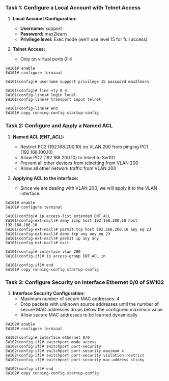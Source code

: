 
### Task 1: Configure a Local Account with Telnet Access

1. **Local Account Configuration:**
   - **Username:** support
   - **Password:** max2learn
   - **Privilege level:** Exec mode (we'll use level 15 for full access)

2. **Telnet Access:**
   - Only on virtual ports 0-4

```shell
SW101# enable
SW101# configure terminal

SW101(config)# username support privilege 15 password max2learn

SW101(config)# line vty 0 4
SW101(config-line)# login local
SW101(config-line)# transport input telnet

SW101(config-line)# end
SW101# copy running-config startup-config
```

### Task 2: Configure and Apply a Named ACL

1. **Named ACL (ENT_ACL):**
   - Restrict PC2 (192.168.200.10) on VLAN 200 from pinging PC1 (192.168.100.10)
   - Allow PC2 (192.168.200.10) to telnet to Sw101
   - Prevent all other devices from telnetting from VLAN 200
   - Allow all other network traffic from VLAN 200

2. **Applying ACL to the interface:**
   - Since we are dealing with VLAN 200, we will apply it to the VLAN interface.

```shell
SW101# enable
SW101# configure terminal

SW101(config)# ip access-list extended ENT_ACL
SW101(config-ext-nacl)# deny icmp host 192.168.200.10 host 192.168.100.10
SW101(config-ext-nacl)# permit tcp host 192.168.200.10 any eq 23
SW101(config-ext-nacl)# deny tcp any any eq 23
SW101(config-ext-nacl)# permit ip any any
SW101(config-ext-nacl)# exit

SW101(config)# interface vlan 200
SW101(config-if)# ip access-group ENT_ACL in

SW101(config-if)# end
SW101# copy running-config startup-config
```

### Task 3: Configure Security on Interface Ethernet 0/0 of SW102

1. **Interface Security Configuration:**
   - Maximum number of secure MAC addresses: 4
   - Drop packets with unknown source addresses until the number of secure MAC addresses drops below the configured maximum value
   - Allow secure MAC addresses to be learned dynamically

```shell
SW102# enable
SW102# configure terminal

SW102(config)# interface ethernet 0/0
SW102(config-if)# switchport mode access
SW102(config-if)# switchport port-security
SW102(config-if)# switchport port-security maximum 4
SW102(config-if)# switchport port-security violation restrict
SW102(config-if)# switchport port-security mac-address sticky

SW102(config-if)# end
SW102# copy running-config startup-config
```

